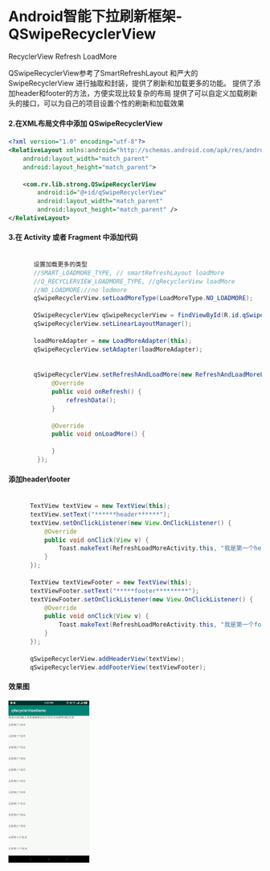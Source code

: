 # Android智能下拉刷新框架-QSwipeRecyclerView
RecyclerView Refresh LoadMore

QSwipeRecyclerView参考了SmartRefreshLayout 和严大的SwipeRecyclerView 进行抽取和封装，提供了刷新和加载更多的功能。
提供了添加header和footer的方法，方便实现比较复杂的布局
提供了可以自定义加载刷新头的接口，可以为自己的项目设置个性的刷新和加载效果
 
#### 2.在XML布局文件中添加 QSwipeRecyclerView
```xml
<?xml version="1.0" encoding="utf-8"?>
<RelativeLayout xmlns:android="http://schemas.android.com/apk/res/android"
    android:layout_width="match_parent"
    android:layout_height="match_parent">

    <com.rv.lib.strong.QSwipeRecyclerView
        android:id="@+id/qSwipeRecyclerView"
        android:layout_width="match_parent"
        android:layout_height="match_parent" />
</RelativeLayout>
```

#### 3.在 Activity 或者 Fragment 中添加代码
```java

       设置加载更多的类型
       //SMART_LOADMORE_TYPE, // smartRefreshLayout loadMore
       //Q_RECYCLERVIEW_LOADMORE_TYPE, //qRecyclerView loadMore
       //NO_LOADMORE;//no lodmore
       qSwipeRecyclerView.setLoadMoreType(LoadMoreType.NO_LOADMORE);
      
       QSwipeRecyclerView qSwipeRecyclerView = findViewById(R.id.qSwipeRecyclerView);
       qSwipeRecyclerView.setLinearLayoutManager();

       loadMoreAdapter = new LoadMoreAdapter(this);
       qSwipeRecyclerView.setAdapter(loadMoreAdapter);
        
        
       qSwipeRecyclerView.setRefreshAndLoadMore(new RefreshAndLoadMoreListener() {
            @Override
            public void onRefresh() {
                refreshData();
            }

            @Override
            public void onLoadMore() {
            
            }
        });
```

#### 添加header\footer
```java

      TextView textView = new TextView(this);
      textView.setText("******header******");
      textView.setOnClickListener(new View.OnClickListener() {
          @Override
          public void onClick(View v) {
              Toast.makeText(RefreshLoadMoreActivity.this, "我是第一个header", Toast.LENGTH_SHORT).show();
          }
      });

      TextView textViewFooter = new TextView(this);
      textViewFooter.setText("*****footer*********");
      textViewFooter.setOnClickListener(new View.OnClickListener() {
          @Override
          public void onClick(View v) {
              Toast.makeText(RefreshLoadMoreActivity.this, "我是第一个footer", Toast.LENGTH_SHORT).show();
          }
      });

      qSwipeRecyclerView.addHeaderView(textView);
      qSwipeRecyclerView.addFooterView(textViewFooter);
```

#### 效果图
<img src="image/refresh_loadmore.gif" width="32%">
